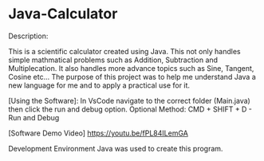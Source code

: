 # Java-Calculator

Description:

This is a scientific calculator created using Java. This not only handles simple mathmatical problems such as Addition, Subtraction and Multiplecation. It also handles more advance topics such as Sine, Tangent, Cosine etc...
The purpose of this project was to help me understand Java a new language for me and to apply a practical use for it.

[Using the Software]:
In VsCode navigate to the correct folder (Main.java) then click the run and debug option.
Optional Method: CMD + SHIFT + D - Run and Debug


[Software Demo Video] https://youtu.be/fPL84ILemGA

Development Environment Java was used to create this program.
